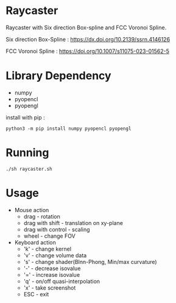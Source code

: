 # Raycaster
Raycaster with Six direction Box-spline and FCC Voronoi Spline.


Six direction Box-Spline : https://dx.doi.org/10.2139/ssrn.4146126

FCC Voronoi Spline : https://doi.org/10.1007/s11075-023-01562-5

# Library Dependency

- numpy
- pyopencl
- pyopengl

install with pip : 

	python3 -m pip install numpy pyopencl pyopengl

# Running
	./sh raycaster.sh

# Usage

- Mouse action
	- drag - rotation
	- drag with shift - translation on xy-plane
	- drag with control - scaling
	- wheel - change FOV
- Keyboard action
	 - 'k' - change kernel
	 - 'v' - change volume data
	 - 's' - change shader(Blnn-Phong, Min/max curvature)
	 - '-' - decrease isovalue
	 - '=' - increase isovalue
	 - 'q' - on/off quasi-interpolation
	 - 'x' - take screenshot
	 - ESC - exit





